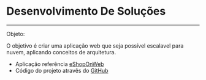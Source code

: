 # Desenvolvimento De Soluções

---

Objeto:

O objetivo é criar uma aplicação web que seja possível escalavel para nuvem, aplicando conceitos de arquitetura.

- Aplicação referência [eShopOnWeb](https://learn.microsoft.com/pt-br/dotnet/architecture/modern-web-apps-azure/)
- Código do projeto atravês do [GitHub](https://github.com/dotnet-architecture/eShopOnWeb)
